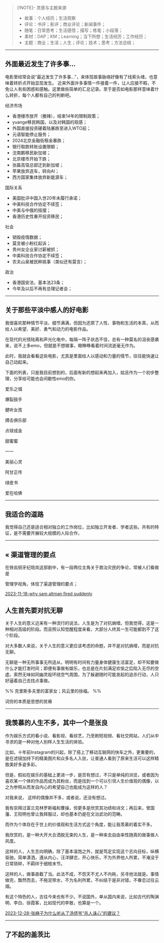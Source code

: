 

> [!NOTE]- 灵感与主题来源
> - 故事：个人经历；生活观察
> - 评论：书评；影评；商业评论；新闻事件；
> - 随笔：日常思考；生活感悟；描写；练笔；小段落；
> - 素材：DAP；KM；Learning；当下所想；生活经历；工作经历；
> - 主题：商业；生活；人生；评论；技术；思考；方法总结；

---

## 外面最近发生了许多事...
电影里经常会说“最近发生了许多事...”，来体现故事脉络好像有了线索头绪，也意味着转折点开始显现发生。
近来外面许多事情一件接着一件，让人应接不暇，不免让人有些困惑和感触。这里做些简单的汇总记录。至于是否如电影那样意味着什么转折，每个人都有自己的判断吧。

经济市场
- 香港楼市放开（撤辣），结束14年的限制政策；
- yuange移民韩国，以及对韩国的观感；
- 外国直接投资硬着陆暴跌至进入WTO前；
- 元语智能停止服务；
- 2024北京金融街租金暴跌；
- 银行取款转账设置限额；
- 沈南鹏移民新加坡；
- 北京楼市开始下跌；
- 张磊高瓴总部迁到新加坡；
- 苹果放弃造车，转向AI；
- 西方国家集体放弃新能源车；

国际关系
- 美国批评中国入世20年未履行承诺；
- 中美科技合作协定不续签；
- 中美与中俄的摇摆；
- 香港历史性重开投资移民；

社会
- 销毁疫情数据；
- 莫言被小粉红起诉；
- 贵州女企业家讨薪被抓；
- 中美科技合作协定不续签；
- 农夫山泉被民粹挑事（类似还有莫言）；

政治
- 香港国安法，基本法23条；
- 今年及以后不再有总理记者会；

---

## 关于那些平淡中感人的好电影

我很喜欢那种情节平淡、细节满满，但因为还原了人性、事物和生活的本真，从而给人以希望、美好、勇气和动力的电影作品。

在现代的光怪陆离和声光化电中，每隔一阵子状态不佳，总有一种莫名的沮丧感袭来，说不上多emo，但就是不想做事，眼睁睁看着时间流逝毫无作为。

此时，我就会看看这些电影，尤其是里面给人以感动和力量的情节，往往能快速让自己动起来。

下面的列表，只是我目前想到的，后面有新的想起来再加入，姑且作为一个初步整理，分享给可能也会间歇性emo的你。

爱乐之城

爆裂鼓手

健听女孩

搏击俱乐部

点球成金

甜蜜蜜

一一

美丽心灵

阿甘正传

绿皮书

爱在哈佛

---
## 我适合的道路
我觉得自己还是适合相对独立的工作岗位，比如独立开发者、学者这些。共有的特征，是不需要开展较大规模的人际合作，


---
«
渠道管理的要点
---
在铁齿铜牙纪晓岚这部剧中，有一段两位主角关于救治灾民的争论，常被人们看做是

管理学视角，体现了渠道管理的要点；

[2023-11-18-why sam altman fired suddenly](2023Q4/2023-11-18-why%20sam%20altman%20fired%20suddenly.md)

人生首先要对抗无聊
---
关于人生的意义近来有一种流行的说法，人生是为了对抗熵增。但我觉得，这是一种相对高级的阶段。而且照认知觉醒程度来看，大部分人终其一生可能都到不了这个阶段。

对大多数人来说，关于人生的意义更应该考虑的命题，并不是对抗熵增，而是对抗无聊。

无聊是一种无所事事无所适从，明明有时间有力量身体健康生活富足，却不知要做什么才能打发时间；即便有事做有娱乐，也总是在片刻满足欢愉之后陷入无尽的空虚。索然无味如同幽灵般环绕空气周围，为了躲避随时可能发起的追杀行动，人只好逼着自己去找点事做。

%% 克里斯多夫里的富家女；风云里的徐福。 %%


词穷的本质是思想的贫瘠


---


我羡慕的人生不多，其中一个是张良
--

作为娱乐方式的看小说、看影视、看综艺，乃至刷短视频、看社交网站，人们从中寻求的是一种对他人别样人生生活的体验。

比如，十年前Instagram的兴起，除了搭上了移动互联网的快车之外，更重要的，是在滤镜加持下的精美图片和众多名人入驻，让普通人看到了原来生活可以这样精致美好多姿多彩。

但是，假如在娱乐的基础上更进一步，是否有想过，不只是单纯的浏览，或者因为喜欢某一个体的作品而成为其粉丝，而是找到一个可以引领人生价值观的偶像，以之为参照从而发自内心的希望自己也能成为这样的人？

对我来说， 这样的偶像并不多，或者说，还没有想过。

我有崇拜过富兰克林罗斯福和曹操，但更多是欣赏其功绩和诗文；再后来，曾国藩、王阳明也曾让我拜服过，却也基本仍是在文治武功的范畴。

而作为个体存在于世上的价值观和生活方式这个角度，能让我羡慕的着实不多。

我欣赏的，是一种大开大合洒脱无束的人生，是一种来去自由率性随真的做事做人风度。

这样的人，人生志向明确，除了基本温饱之外，就是笃定实现这个志向目标，纵横驱驰，简单潇洒，遵从内心，汪洋肆恣，开心快乐，不为外界他人所累，不淹没于日常琐碎，不羁绊于细枝末节。

这样的人，做事直截了当。此法不成，不怨天不尤人不内耗，另寻他法就是。事情做完，飘然而去，不拖泥带水，不为名利所累，不纠结于是非对错，不眷恋过往云烟。

有这个特色的人，古往今来也有不少。不说国外，单从国内来说，比如古代的陶渊明、李白、徐霞客，比如现代的李敖，也算是一个。



[2023-12-28-张麻子为什么听从了汤师爷“杀人诛心”的建议？](2023Q4/2023-12-28-张麻子为什么听从了汤师爷“杀人诛心”的建议？.md)



---
## 了不起的盖茨比
